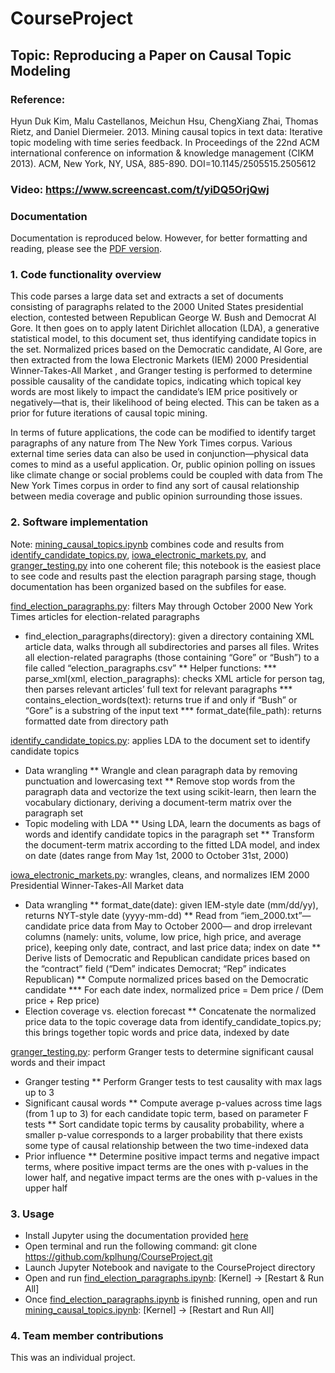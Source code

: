 # CourseProject

## Topic: Reproducing a Paper on Causal Topic Modeling

### Reference: 
Hyun Duk Kim, Malu Castellanos, Meichun Hsu, ChengXiang Zhai, Thomas Rietz, and Daniel Diermeier. 2013. Mining causal topics in text data: Iterative topic modeling with time series feedback. In Proceedings of the 22nd ACM international conference on information & knowledge management (CIKM 2013). ACM, New York, NY, USA, 885-890. DOI=10.1145/2505515.2505612

### Video: https://www.screencast.com/t/yiDQ5OrjQwj

### Documentation
Documentation is reproduced below. However, for better formatting and reading, please see the [PDF version](https://github.com/kplhung/CourseProject/blob/main/documentation.pdf).

### 1. Code functionality overview
This code parses a large data set  and extracts a set of documents consisting of paragraphs related to the 2000 United States presidential election, contested between Republican George W. Bush and Democrat Al Gore. It then goes on to apply latent Dirichlet allocation (LDA), a generative statistical model, to this document set, thus identifying candidate topics in the set. Normalized prices based on the Democratic candidate, Al Gore, are then extracted from the Iowa Electronic Markets (IEM) 2000 Presidential Winner-Takes-All Market , and Granger testing is performed to determine possible causality of the candidate topics, indicating which topical key words are most likely to impact the candidate’s IEM price positively or negatively—that is, their likelihood of being elected. This can be taken as a prior for future iterations of causal topic mining.

In terms of future applications, the code can be modified to identify target paragraphs of any nature from The New York Times corpus. Various external time series data can also be used in conjunction—physical data comes to mind as a useful application. Or, public opinion polling on issues like climate change or social problems could be coupled with data from The New York Times corpus in order to find any sort of causal relationship between media coverage and public opinion surrounding those issues.  

### 2. Software implementation
Note: [mining_causal_topics.ipynb](https://github.com/kplhung/CourseProject/blob/main/mining_causal_topics.ipynb) combines code and results from [identify_candidate_topics.py](https://github.com/kplhung/CourseProject/blob/main/identify_candidate_topics.py), [iowa_electronic_markets.py](https://github.com/kplhung/CourseProject/blob/main/iowa_electronic_markets.py), and [granger_testing.py](https://github.com/kplhung/CourseProject/blob/main/granger_testing.py) into one coherent file; this notebook is the easiest place to see code and results past the election paragraph parsing stage, though documentation has been organized based on the subfiles for ease.

[find_election_paragraphs.py](https://github.com/kplhung/CourseProject/blob/main/find_election_paragraphs.py): filters May through October 2000 New York Times articles for election-related paragraphs
*	find_election_paragraphs(directory): given a directory containing XML article data, walks through all subdirectories and parses all files. Writes all election-related paragraphs (those containing “Gore” or “Bush”) to a file called “election_paragraphs.csv”
   **	Helper functions:
    ***	parse_xml(xml, election_paragraphs): checks XML article for person tag, then parses relevant articles’ full text for relevant paragraphs
    ***	contains_election_words(text): returns true if and only if “Bush” or “Gore” is a substring of the input text
    ***	format_date(file_path): returns formatted date from directory path

[identify_candidate_topics.py](https://github.com/kplhung/CourseProject/blob/main/identify_candidate_topics.py): applies LDA to the document set to identify candidate topics
*	Data wrangling
  **	Wrangle and clean paragraph data by removing punctuation and lowercasing text
  **	Remove stop words from the paragraph data and vectorize the text using scikit-learn, then learn the vocabulary dictionary, deriving a document-term matrix over the paragraph set
*	Topic modeling with LDA
  **	Using LDA, learn the documents as bags of words and identify candidate topics in the paragraph set 
  **	Transform the document-term matrix according to the fitted LDA model, and index on date (dates range from May 1st, 2000 to October 31st, 2000)

[iowa_electronic_markets.py](https://github.com/kplhung/CourseProject/blob/main/iowa_electronic_markets.py): wrangles, cleans, and normalizes IEM 2000 Presidential Winner-Takes-All Market data
*	Data wrangling
  **	format_date(date): given IEM-style date (mm/dd/yy), returns NYT-style date (yyyy-mm-dd)
  **	Read from “iem_2000.txt”—candidate price data from May to October 2000— and drop irrelevant columns (namely: units, volume, low price, high price, and average price), keeping only date, contract, and last price data; index on date
  **	Derive lists of Democratic and Republican candidate prices based on the “contract” field (“Dem” indicates Democrat; “Rep” indicates Republican)
  **	Compute normalized prices based on the Democratic candidate
    ***	For each date index, normalized price = Dem price / (Dem price + Rep price)
*	Election coverage vs. election forecast
  **	Concatenate the normalized price data to the topic coverage data from identify_candidate_topics.py; this brings together topic words and price data, indexed by date

[granger_testing.py](https://github.com/kplhung/CourseProject/blob/main/granger_testing.py): perform Granger tests to determine significant causal words and their impact
*	Granger testing
  **	Perform Granger tests  to test causality with max lags up to 3
*	Significant causal words
  **	Compute average p-values across time lags (from 1 up to 3) for each candidate topic term, based on parameter F tests
  **	Sort candidate topic terms by causality probability, where a smaller p-value corresponds to a larger probability that there exists some type of causal relationship between the two time-indexed data 
*	Prior influence
  **	Determine positive impact terms and negative impact terms, where positive impact terms are the ones with p-values in the lower half, and negative impact terms are the ones with p-values in the upper half

### 3. Usage
-	Install Jupyter using the documentation provided [here](https://jupyter.org/install)
-	Open terminal and run the following command: git clone https://github.com/kplhung/CourseProject.git
-	Launch Jupyter Notebook and navigate to the CourseProject directory
-	Open and run [find_election_paragraphs.ipynb](https://github.com/kplhung/CourseProject/blob/main/find_election_paragraphs.ipynb): [Kernel] -> [Restart & Run All]
-	Once [find_election_paragraphs.ipynb](https://github.com/kplhung/CourseProject/blob/main/find_election_paragraphs.ipynb) is finished running, open and run [mining_causal_topics.ipynb](https://github.com/kplhung/CourseProject/blob/main/mining_causal_topics.ipynb): [Kernel] -> [Restart and Run All]

### 4. Team member contributions
This was an individual project.

